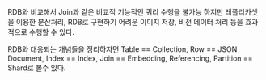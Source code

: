 RDB와 비교해서 Join과 같은 비교적 기능적인 쿼리 수행을 불가능 하지만 레플리카셋을 이용한 분산처리, 
RDB로 구현하기 어려운 이미지 저장, 비전 데이터 처리 등을 효과적으로 수행할 수 있다.  
  
RDB와 대응되는 개념들을 정리하자면 Table == Collection, Row == JSON Document, Index == Index, Join == Embedding, Referencing, Partition == Shard로 볼수 있다.

